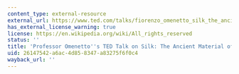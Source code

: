 ```yaml
---
content_type: external-resource
external_url: https://www.ted.com/talks/fiorenzo_omenetto_silk_the_ancient_material_of_the_future?language=en
has_external_license_warning: true
license: https://en.wikipedia.org/wiki/All_rights_reserved
status: ''
title: 'Professor Omenetto''s TED Talk on Silk: The Ancient Material of the Future'
uid: 26147542-a6ac-4d85-8347-a83275f6f0c4
wayback_url: ''
---
```

